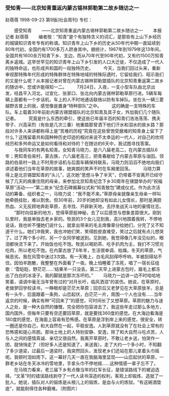 ### 受知青——北京知青重返内蒙古锡林郭勒第二故乡随访之一
赵蓓蓓
1998-09-23
第9版(社会周刊)
专栏：

　　感受知青
　　——北京知青重返内蒙古锡林郭勒第二故乡随访之一
　　本报记者  赵蓓蓓
　　编者按：“知青”是个有独特含义的词汇，是那些有上山下乡经历的城镇知识青年专有的称谓。知识青年上山下乡的历史从50年代中期一直延续到80年代初，全国约有1700多万人跻身其中。据统计，1967年到1979年这13年间，全国共有1600余万知青下乡、支边，而从70年代至90年代初，又有约1500万知青离乡返城。这举世罕见的知识青年上山下乡引发的人口大迁徙，不仅造成了一代人的独特命运，也形成共和国的一段独特历史。
　　今天，当我们回过头来，重新审视那特殊年代形成的特殊群体在特殊地域的特殊际遇时，它留给我们、昭示我们的又是什么呢？从本报记者对曾在内蒙古锡林郭勒盟插队的北京知青重返第二故乡的随访中，您或许能得知一二。
　　7月24日，入夜，一支小型车队由北京出发，经昌平入河北，过宣化、张家口、张北向内蒙古锡林郭勒草原行进。5辆车每辆上面都有一个步话机，车上的人不时地通话联络以防有车掉队。坐在头一辆三菱越野吉普上的我，感觉像是置身“特种部队”之中。
　　这的确是一支特殊的车队。车上载着30年前赴内蒙古锡盟插队的北京知青及其子女，外加我们几个随队记者。
　　究竟是什么东西的牵引，使这些已年届半百的知青们浩浩荡荡、携夫带子、兴高采烈（有些是几次三番）地重踏那曾洒下他们汗水和泪水的故乡路？那段对许多人来讲都称得上是“苦难的历程”究竟在这些曾饱受磨难的知青身上留下了什么？这残留着共和国种种历史印迹的相对来说不太幸运的一代人，对自己的坎坷经历和多舛命运又是如何看待和对待的？在随访的6天中，我试图寻找答案。
　　与我同车的有两名知青。女知青马晓力，是六八届老高二，在内蒙古插队6年；男知青伯易村，蒙古族，六八届老高三，把青春献给了内蒙古草原与油田。领路的伯易村一路上不时用步话机与后面车辆保持联系，马晓力则滔滔不绝地向我们讲述着他们当年在草原的故事，她爽朗的笑声不时在车厢里回荡。
　　马晓力算得上是北京锡盟知青的“头儿”，这次她“思想斗争了半天”，仍带着不安离开已经守候了几天的病重住院的母亲，来参加北京知青纪念下乡30周年在锡盟举办的“祝福草原”活动——“第二故乡”纪念石碑揭幕仪式和“知青敖包”建成仪式。作为此次活动的筹备、组织者之一，马晓力说：“我不能不来。”草原母亲就像亲生母亲一样叫她牵肠挂肚，难以割舍。但30年前，20岁的她却没有如此儿女情长，那时是满腔热血、义无反顾地奔赴草原，去寻找、开辟新天地，去抒发战天斗地的豪情壮志。
　　“那时向往新的地方，觉得草原挺神秘，去了以后感觉与想象差距很大。刚到队里时，我是单独去老乡家的。牧民的3个女儿见到我，高兴地围着我转，不停地说话，我也听不懂她们说什么，就拿出带来的毛主席像章分给她们，分完了又不知道干什么。她们冲我笑，我也冲她们笑，笑得脸皮直难受，笑过之后就有点儿想哭了。过了两个多小时，另一个女同学被送到。见到她，我觉得像几年没见似的，眼泪都快流下来了。开始饭也吃不饱。牧民以喝奶茶、吃手扒肉为主，我们不习惯光吃肉，所以老吃不饱。在内蒙古放了6年羊，生活很单调、枯燥。冬天的草原，气候恶劣。我在风雪中迷过3次路。有一天晚上，白毛风刮得呼呼响，羊被刮得站不住。因怕羊跑散，我整整在外面看了一夜。晚上怕睡着了冻死，唱了一宿长征组歌：‘雪皑皑，野茫茫……’结果羊一只没丢。第二天早上进蒙古包时，眉毛上都冻出了白白的冰凌子。我的脚就是那次冻坏的。”
　　马晓力一边讲一边不时哈哈地笑着，语调中毫无当年曾有过的“对月长吁，临风洒泪”的哀伤。她说，在草原时，老做梦回学校读书，一睁眼却是茫茫大草原；回京后又老梦见在大草原放羊，总是有一头牛，后面跟着一条狗，山峦起伏，白茫茫一片，周围一个人也没有……当年返京的时候，确实有种“可回来了”的感觉，可时间长了又想草原。草原的魅力与迷人之处，是一种大自然的慷慨，完全把你包容进去了。我这些年走过那么多地方，国内国外，但每年只要有空还要回草原，就是要找360度的感觉。在大海边看海是180度的感觉，在海面上容易有恐怖感。在草原是浮到岸上来的感觉，很安全，转一圈还是你自己，和大自然在一起，平稳安逸。人到草原就没有了在社会上常有的恐怖感和提心吊胆。那块土地上的人特别安静、安逸，除了和大自然斗吃点苦，人与人之间的感情真诚、亲切又很自然。我离开草原时，不敢让老乡送，怕哭作一团，就悄悄走了（但好多人还是知道了，来送我）。走了大约一个多小时，不知翻了多少道梁，过最后一道梁时，我突然回头，发现老乡们还站在那儿拿着头巾摇呢。我顿时泪如雨下。这一幕好几天一直在我脑海里显现——山峦起伏的草原，一群老乡站在冬天冰冷的雪地里，手拿头巾不停地摇……这种情感一辈子忘不了。
　　在马晓力看来，老三届下乡有点像当年的红军长征，是错误路线下的被迫选择。“文革”时的错误路线剥夺了一代人读书深造的权利，客观上却锻炼、造就了一批人。她说，插队对人的锻炼是从根儿上的锻炼，是血与火的炼狱。“有这碗酒垫底”，就能耐得住各种磨难。（附图片）
